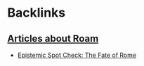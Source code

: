 
# Backlinks
## [Articles about Roam](<Articles about Roam.md>)
- [Epistemic Spot Check: The Fate of Rome](<Epistemic Spot Check: The Fate of Rome.md>)

